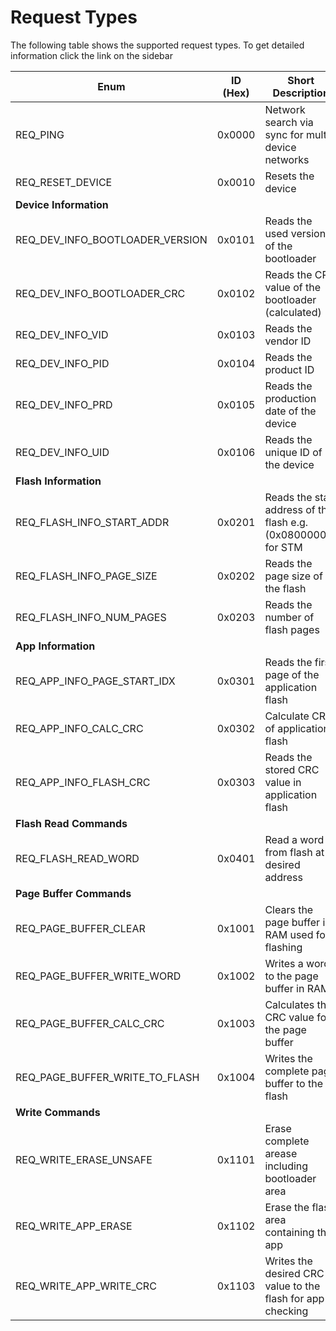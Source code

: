 # Request Types

The following table shows the supported request types. To get detailed information click the link on the sidebar


| Enum                                  | ID (Hex) | Short Description                                                | Implemented | Tested |
|---------------------------------------|----------|------------------------------------------------------------------|-------------|--------|
| REQ_PING                              | 0x0000   | Network search via sync for multi device networks                | no          | no     |
| REQ_RESET_DEVICE                      | 0x0010   | Resets the device                                                | no          | no     |
| **Device Information**                |
| REQ_DEV_INFO_BOOTLOADER_VERSION       | 0x0101   | Reads the used version of the bootloader                         | no          | no     |
| REQ_DEV_INFO_BOOTLOADER_CRC           | 0x0102   | Reads the CRC value of the bootloader (calculated)               | no          | no     |
| REQ_DEV_INFO_VID                      | 0x0103   | Reads the vendor ID                                              | no          | no     |
| REQ_DEV_INFO_PID                      | 0x0104   | Reads the product ID                                             | no          | no     |
| REQ_DEV_INFO_PRD                      | 0x0105   | Reads the production date of the device                          | no          | no     |
| REQ_DEV_INFO_UID                      | 0x0106   | Reads the unique ID of the device                                | no          | no     |
| **Flash Information**                 |
| REQ_FLASH_INFO_START_ADDR             | 0x0201   | Reads the start address of the flash e.g. (0x08000000) for STM   | no          | no     |
| REQ_FLASH_INFO_PAGE_SIZE              | 0x0202   | Reads the page size of the flash                                 | no          | no     |
| REQ_FLASH_INFO_NUM_PAGES              | 0x0203   | Reads the number of flash pages                                  | no          | no     |
| **App Information**                   |
| REQ_APP_INFO_PAGE_START_IDX           | 0x0301   | Reads the first page of the application flash                    | no          | no     |
| REQ_APP_INFO_CALC_CRC                 | 0x0302   | Calculate CRC of application flash                               | no          | no     |
| REQ_APP_INFO_FLASH_CRC                | 0x0303   | Reads the stored CRC value in application flash                  | no          | no     |
| **Flash Read Commands**               |
| REQ_FLASH_READ_WORD                   | 0x0401   | Read a word from flash at desired address                        | no          | no     |
| **Page Buffer Commands**              |
| REQ_PAGE_BUFFER_CLEAR                 | 0x1001   | Clears the page buffer in RAM used for flashing                  | no          | no     |
| REQ_PAGE_BUFFER_WRITE_WORD            | 0x1002   | Writes a word to the page buffer in RAM                          | no          | no     |
| REQ_PAGE_BUFFER_CALC_CRC              | 0x1003   | Calculates the CRC value for the page buffer                     | no          | no     |
| REQ_PAGE_BUFFER_WRITE_TO_FLASH        | 0x1004   | Writes the complete page buffer to the flash                     | no          | no     |
| **Write Commands**                    |
| REQ_WRITE_ERASE_UNSAFE                | 0x1101   | Erase complete arease including bootloader area                  | no          | no     |
| REQ_WRITE_APP_ERASE                   | 0x1102   | Erase the flash area containing the app                          | no          | no     |
| REQ_WRITE_APP_WRITE_CRC               | 0x1103   | Writes the desired CRC value to the flash for app checking       | no          | no     |
